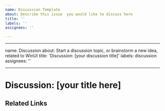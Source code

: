 ```yaml
---
name: Discussion Template
about: Describe this issue  you would like to discuss here
title: ''
labels: ''
assignees: ''

---
```


---
name: Discussion
about: Start a discussion topic, or brainstorm a new idea, related to WinUI
title: 'Discussion: [your discussion title]'
labels: discussion
assignees: ''

---

<!-- This is a template for discussion issues.
Discussion issues can be about any topics or ideas related to WinUI.  For example, you might
start a Discussion issue to see if others are interested in a cool new idea you've been thinking about that isn't quite
ready to be filed as a more formal Feature Proposal.

Discussion issues can also just be used to chat about non-feature-related topics, such as how WinUI relates to other
things happening in our industry, or stories you'd like to share about how WinUI meets (or doesn't meet) your needs.
-->

# Discussion: [your title here] 
<!-- Add a title for your Discussion issue. Please be short and descriptive, and write body text in this section. -->

## Related Links
<!-- Please list any related links or references to this discussion issue -->
